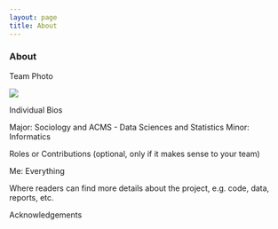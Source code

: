 ```yaml
---
layout: page
title: About
---
```


### About

Team Photo

<img src="{{ site.url }}{{ site.baseurl }}/assets/img/about.jpg">

Individual Bios

Major: Sociology and ACMS - Data Sciences and Statistics
Minor: Informatics

Roles or Contributions (optional, only if it makes sense to your team)

Me: Everything

Where readers can find more details about the project, e.g. code, data, reports, etc.

Acknowledgements

